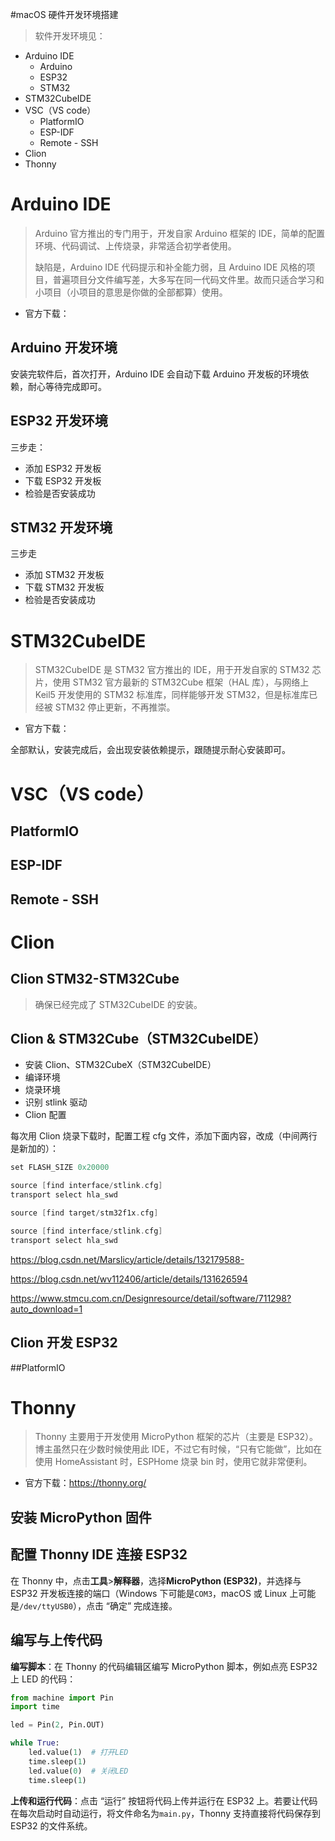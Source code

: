 #macOS 硬件开发环境搭建

> 软件开发环境见：

- Arduino IDE
    - Arduino
    - ESP32
    - STM32
- STM32CubeIDE
- VSC（VS code）
    - PlatformIO
    - ESP-IDF
    - Remote - SSH
- Clion
- Thonny

# Arduino IDE

> Arduino 官方推出的专门用于，开发自家 Arduino 框架的 IDE，简单的配置环境、代码调试、上传烧录，非常适合初学者使用。
>
> 缺陷是，Arduino IDE 代码提示和补全能力弱，且 Arduino IDE 风格的项目，普遍项目分文件编写差，大多写在同一代码文件里。故而只适合学习和小项目（小项目的意思是你做的全部都算）使用。

- 官方下载：

## Arduino 开发环境

安装完软件后，首次打开，Arduino IDE 会自动下载 Arduino 开发板的环境依赖，耐心等待完成即可。

## ESP32 开发环境

三步走：

- 添加 ESP32 开发板
- 下载 ESP32 开发板
- 检验是否安装成功

## STM32 开发环境

三步走

- 添加 STM32 开发板
- 下载 STM32 开发板
- 检验是否安装成功

# STM32CubeIDE

> STM32CubeIDE 是 STM32 官方推出的 IDE，用于开发自家的 STM32 芯片，使用 STM32 官方最新的 STM32Cube 框架（HAL 库），与网络上 Keil5 开发使用的 STM32 标准库，同样能够开发 STM32，但是标准库已经被 STM32 停止更新，不再推崇。

- 官方下载：

全部默认，安装完成后，会出现安装依赖提示，跟随提示耐心安装即可。



# VSC（VS code）



## PlatformIO



## ESP-IDF



## Remote - SSH



# Clion



## Clion STM32-STM32Cube

> 确保已经完成了 STM32CubeIDE 的安装。

## Clion & STM32Cube（STM32CubeIDE）

- 安装 Clion、STM32CubeX（STM32CubeIDE）
- 编译环境
- 烧录环境
- 识别 stlink 驱动
- Clion 配置

每次用 Clion 烧录下载时，配置工程 cfg 文件，添加下面内容，改成（中间两行是新加的）：

```cpp
set FLASH_SIZE 0x20000

source [find interface/stlink.cfg]
transport select hla_swd

source [find target/stm32f1x.cfg]
```

```cpp
source [find interface/stlink.cfg]
transport select hla_swd
```

https://blog.csdn.net/Marslicy/article/details/132179588- 

https://blog.csdn.net/wv112406/article/details/131626594

https://www.stmcu.com.cn/Designresource/detail/software/711298?auto_download=1

## Clion 开发 ESP32



##PlatformIO



# Thonny

> Thonny 主要用于开发使用 MicroPython 框架的芯片（主要是 ESP32）。博主虽然只在少数时候使用此 IDE，不过它有时候，“只有它能做”，比如在使用 HomeAssistant 时，ESPHome 烧录 bin 时，使用它就非常便利。

- 官方下载：https://thonny.org/

## 安装 MicroPython 固件



## 配置 Thonny IDE 连接 ESP32

在 Thonny 中，点击**工具**>**解释器**，选择**MicroPython (ESP32)**，并选择与 ESP32 开发板连接的端口（Windows 下可能是`COM3`，macOS 或 Linux 上可能是`/dev/ttyUSB0`），点击 “确定” 完成连接。

## 编写与上传代码

**编写脚本**：在 Thonny 的代码编辑区编写 MicroPython 脚本，例如点亮 ESP32 上 LED 的代码：

```python
from machine import Pin
import time

led = Pin(2, Pin.OUT)

while True:
    led.value(1)  # 打开LED
    time.sleep(1)
    led.value(0)  # 关闭LED
    time.sleep(1)
```

**上传和运行代码**：点击 “运行” 按钮将代码上传并运行在 ESP32 上。若要让代码在每次启动时自动运行，将文件命名为`main.py`，Thonny 支持直接将代码保存到 ESP32 的文件系统。

